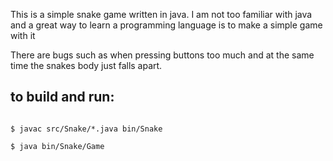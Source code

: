 This is a simple snake game written in java.
I am not too familiar with java and a great way to learn a programming language is to make a simple game with it 

There are bugs such as when pressing buttons too much and at the same time the snakes body just falls apart. 

## to build and run:
```

$ javac src/Snake/*.java bin/Snake 

$ java bin/Snake/Game
``` 
